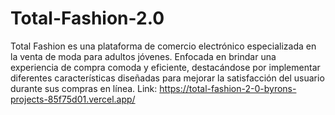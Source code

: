 # Total-Fashion-2.0
Total Fashion es una plataforma de comercio electrónico especializada en la venta de moda para adultos jóvenes. Enfocada en brindar una experiencia de compra comoda y eficiente, destacándose por implementar diferentes características diseñadas para mejorar la satisfacción del usuario durante sus compras en línea.
Link: https://total-fashion-2-0-byrons-projects-85f75d01.vercel.app/ 
